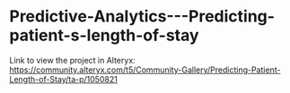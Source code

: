 # Predictive-Analytics---Predicting-patient-s-length-of-stay
Link to view the project in Alteryx:
https://community.alteryx.com/t5/Community-Gallery/Predicting-Patient-Length-of-Stay/ta-p/1050821
